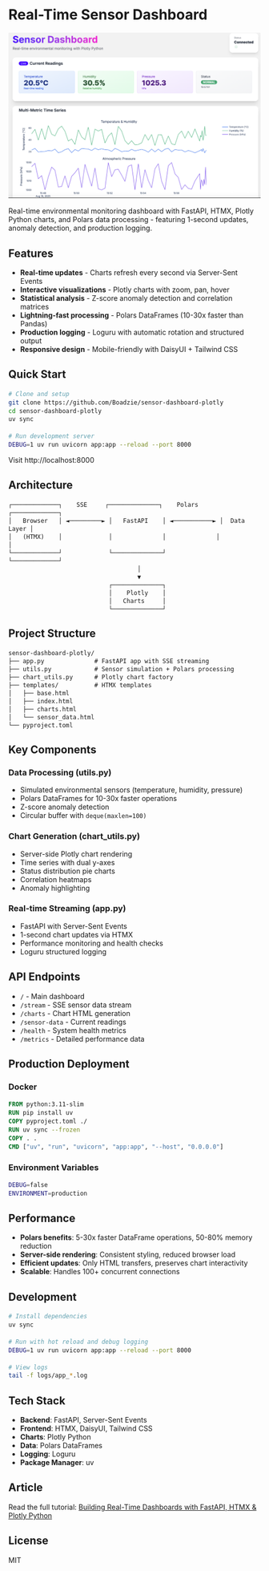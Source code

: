 # Real-Time Sensor Dashboard

![Real-time sensor dashboard](sensor-plotly-1.png)

Real-time environmental monitoring dashboard with FastAPI, HTMX, Plotly Python charts, and Polars data processing - featuring 1-second updates, anomaly detection, and production logging.

## Features

- **Real-time updates** - Charts refresh every second via Server-Sent Events
- **Interactive visualizations** - Plotly charts with zoom, pan, hover
- **Statistical analysis** - Z-score anomaly detection and correlation matrices
- **Lightning-fast processing** - Polars DataFrames (10-30x faster than Pandas)
- **Production logging** - Loguru with automatic rotation and structured output
- **Responsive design** - Mobile-friendly with DaisyUI + Tailwind CSS

## Quick Start

```bash
# Clone and setup
git clone https://github.com/Boadzie/sensor-dashboard-plotly
cd sensor-dashboard-plotly
uv sync

# Run development server
DEBUG=1 uv run uvicorn app:app --reload --port 8000
```

Visit http://localhost:8000

## Architecture

```
┌─────────────┐    SSE     ┌──────────────┐    Polars    ┌─────────────┐
│   Browser   │ ◄─────────► │   FastAPI    │ ◄───────────► │  Data Layer │
│   (HTMX)    │             │              │              │             │
└─────────────┘             └──────────────┘              └─────────────┘
                                    │
                                    ▼
                            ┌──────────────┐
                            │    Plotly    │
                            │   Charts     │
                            └──────────────┘
```

## Project Structure

```
sensor-dashboard-plotly/
├── app.py              # FastAPI app with SSE streaming
├── utils.py            # Sensor simulation + Polars processing
├── chart_utils.py      # Plotly chart factory
├── templates/          # HTMX templates
│   ├── base.html
│   ├── index.html
│   ├── charts.html
│   └── sensor_data.html
└── pyproject.toml
```

## Key Components

### Data Processing (utils.py)

- Simulated environmental sensors (temperature, humidity, pressure)
- Polars DataFrames for 10-30x faster operations
- Z-score anomaly detection
- Circular buffer with `deque(maxlen=100)`

### Chart Generation (chart_utils.py)

- Server-side Plotly chart rendering
- Time series with dual y-axes
- Status distribution pie charts
- Correlation heatmaps
- Anomaly highlighting

### Real-time Streaming (app.py)

- FastAPI with Server-Sent Events
- 1-second chart updates via HTMX
- Performance monitoring and health checks
- Loguru structured logging

## API Endpoints

- `/` - Main dashboard
- `/stream` - SSE sensor data stream
- `/charts` - Chart HTML generation
- `/sensor-data` - Current readings
- `/health` - System health metrics
- `/metrics` - Detailed performance data

## Production Deployment

### Docker

```dockerfile
FROM python:3.11-slim
RUN pip install uv
COPY pyproject.toml ./
RUN uv sync --frozen
COPY . .
CMD ["uv", "run", "uvicorn", "app:app", "--host", "0.0.0.0"]
```

### Environment Variables

```bash
DEBUG=false
ENVIRONMENT=production
```

## Performance

- **Polars benefits**: 5-30x faster DataFrame operations, 50-80% memory reduction
- **Server-side rendering**: Consistent styling, reduced browser load
- **Efficient updates**: Only HTML transfers, preserves chart interactivity
- **Scalable**: Handles 100+ concurrent connections

## Development

```bash
# Install dependencies
uv sync

# Run with hot reload and debug logging
DEBUG=1 uv run uvicorn app:app --reload --port 8000

# View logs
tail -f logs/app_*.log
```

## Tech Stack

- **Backend**: FastAPI, Server-Sent Events
- **Frontend**: HTMX, DaisyUI, Tailwind CSS
- **Charts**: Plotly Python
- **Data**: Polars DataFrames
- **Logging**: Loguru
- **Package Manager**: uv

## Article

Read the full tutorial: [Building Real-Time Dashboards with FastAPI, HTMX & Plotly Python](https://medium.com/@boadziedaniel/building-real-time-dashboards-with-fastapi-htmx-plotly-python)

## License

MIT
